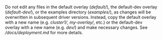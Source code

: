 Do not edit any files in the default overlay (*default/*), the default-dev
overlay (*default-dev/*), or the examples directory (*examples/*), as changes
will be overwritten in subsequent driver versions. Instead, copy the default
overlay with a new name (e.g. *cluster1/*,
*my-overlay/*, etc.) or the default-dev overlay with a new name (e.g. *dev/*)
and make necessary changes. See */docs/deployment.md* for more details.